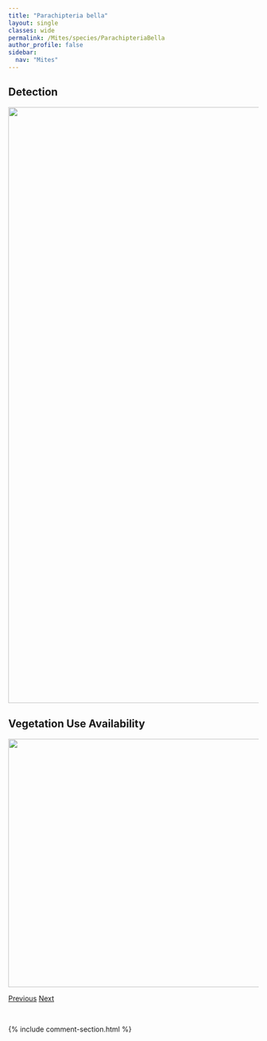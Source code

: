 ```yaml
---
title: "Parachipteria bella"
layout: single
classes: wide
permalink: /Mites/species/ParachipteriaBella
author_profile: false
sidebar:
  nav: "Mites"
---
```


<h2>Detection</h2>

<a href="https://drive.google.com/uc?export=view&id=1jJNmdu2JM6zQD1VK7oe8ctzAge2YpxgX">
<img src="https://drive.google.com/uc?export=view&id=1jJNmdu2JM6zQD1VK7oe8ctzAge2YpxgX" height = "1200" width = "800">
</a>


<h2>Vegetation Use Availability</h2>

<a href="https://drive.google.com/uc?export=view&id=1isypnKhAcza2xfT5vp_rc2XfjcnDhNuR">
<img src="https://drive.google.com/uc?export=view&id=1isypnKhAcza2xfT5vp_rc2XfjcnDhNuR" height = "500" width = "1000">
</a>


<a href="/DevelopmentWebsite/Mites/species/PantelozetesSp3LML" class="pagination--pager" title="Pantelozetes sp. 3 LML">Previous</a> <a href="/DevelopmentWebsite/Mites/species/ParachipteriaSp1DEW" class="pagination--pager" title="Parachipteria sp. 1 DEW">Next</a>

<p>&nbsp;</p>

{% include comment-section.html %}
